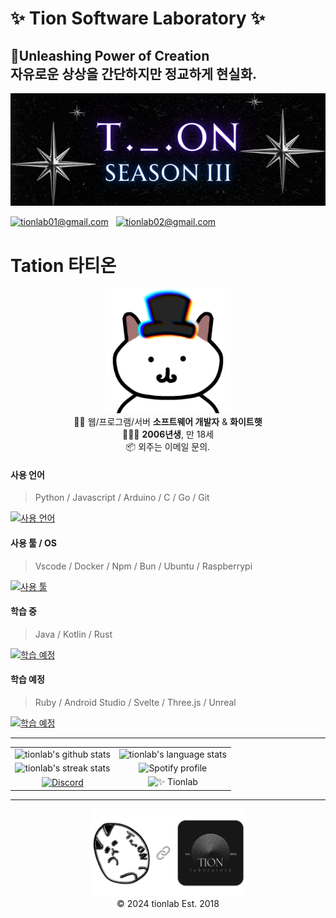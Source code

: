 # ✨ Tion Software Laboratory ✨  
## 🔮Unleashing Power of Creation <br/> 자유로운 상상을 간단하지만 정교하게 현실화.
[![Main](assets/main.png)](about:black)

[![tionlab01@gmail.com](https://img.shields.io/static/v1?label=tionlab01@gmail.com&message=%20&color=red&logo=gmail&style=flat-square&logoColor=white)](mailto:tionlab01@gmail.com)  
[![tionlab02@gmail.com](https://img.shields.io/static/v1?label=tionlab02@gmail.com&message=%20&color=yellow&logo=gmail&style=flat-square&logoColor=white)](mailto:tionlab02@gmail.com)  
   
# Tation 타티온
<p align="center">
  <img src="assets/tation_main.png" width="200" /><br/>
  👨‍💻 웹/프로그램/서버 <strong>소프트웨어 개발자</strong>  & <strong>화이트햇</strong><br/>
  👨🏻‍🎓 <strong>2006년생</strong>, 만 18세<br/>
  📦 외주는 이메일 문의.
</p>

#### 사용 언어
> Python / Javascript / Arduino / C / Go / Git

[![사용 언어](https://skillicons.dev/icons?i=py,flask,selenium,opencv,qt,tensorflow,js,ts,nodejs,react,nextjs,tailwind,firebase,express,mongodb,discordjs,html,css,electron,arduino,c,go,git,md,regex&perline=5)](about:black)

#### 사용 툴 / OS
> Vscode / Docker / Npm / Bun / Ubuntu / Raspberrypi

[![사용 툴](https://skillicons.dev/icons?i=vscode,docker,github,anaconda,npm,bun,bash,powershell,ubuntu,raspberrypi,windows,heroku,netlify,replit,vercel,blender,ae,ps,pr,notion&perline=5)](about:black)

#### 학습 중
> Java / Kotlin / Rust

[![학습 예정](https://skillicons.dev/icons?i=java,spring,kotlin,rust)](about:black)

#### 학습 예정
> Ruby / Android Studio / Svelte / Three.js / Unreal

[![학습 예정](https://skillicons.dev/icons?i=ruby,androidstudio,svelte,threejs,unreal)](about:black)

<hr/>
<table align="center">
  <tr>
    <td align="center">
      <img src="https://tion-stats.vercel.app/api?username=tionlab&rank_icon=github&include_all_commits=true&theme=github_dark" alt="tionlab's github stats">
    </td>
    <td align="center">
      <img src="https://tion-stats.vercel.app/api/top-langs/?username=tionlab&langs_count=10&layout=compact&theme=github_dark" alt="tionlab's language stats">
    </td>
  </tr>
  <tr>
    <td align="center">
      <img src="https://github-readme-streak-stats.herokuapp.com/?user=tionlab&theme=github-dark-blue&hide_border=true&locale=ko&mode=weekly" alt="tionlab's streak stats">
    </td>
    <td align="center">
      <img src="https://spotify-github-profile.kittinanx.com/api/view?uid=31pkfzjfbpug2o5p4ri6o42desvm&cover_image=true&theme=natemoo-re&show_offline=false&background_color=121212&interchange=true&bar_color=53b14f&bar_color_cover=true" alt="Spotify profile">
    </td>
  </tr>
  <tr>
    <td align="center">
       <a href="https://discord.gg/k3qm6RbpHc" target="_blank" rel="noopener noreferrer">
         <img src="http://invidget.switchblade.xyz/k3qm6RbpHc" alt="Discord">
       </a>
    </td>
    <td align="center">
      <img src="https://svg-banners.vercel.app/api?type=luminance&text1=✨%20Tionlab&width=300&height=150" alt="✨ Tionlab">
    </td>
  </tr>
</table>
<hr/>
<p align="center">
  <img src="assets/with.png" width="250" />
  <br/>
  © 2024 tionlab Est. 2018
</p>
